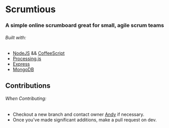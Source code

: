 # Scrumtious
### A simple online scrumboard great for small, agile scrum teams

###### Built with:
- [NodeJS](https://nodejs.org/) && [CoffeeScript](http://coffeescript.org/)
- [Processing.js](http://processingjs.org/)
- [Express](http://expressjs.com/)
- [MongoDB](https://www.mongodb.org/)

## Contributions
###### When Contributing:
- Checkout a new branch and contact owner [Andy](https://andrewdbooth.me) if necessary.
- Once you've made significant additions, make a pull request on dev.
